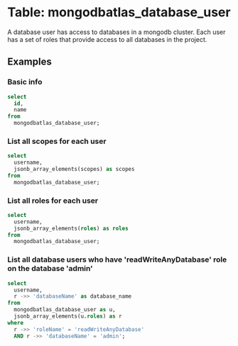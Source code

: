 # Table: mongodbatlas_database_user

A database user has access to databases in a mongodb cluster. Each user has a set of roles that provide access to all databases in the project.

## Examples

### Basic info

```sql
select
  id,
  name
from
  mongodbatlas_database_user;
```

### List all scopes for each user

```sql
select
  username,
  jsonb_array_elements(scopes) as scopes
from
  mongodbatlas_database_user;
```

### List all roles for each user

```sql
select
  username,
  jsonb_array_elements(roles) as roles
from
  mongodbatlas_database_user;
```

### List all database users who have 'readWriteAnyDatabase' role on the database 'admin'

```sql
select
  username,
  r ->> 'databaseName' as database_name
from
  mongodbatlas_database_user as u,
  jsonb_array_elements(u.roles) as r
where
  r ->> 'roleName' = 'readWriteAnyDatabase'
  AND r ->> 'databaseName' = 'admin';
```
